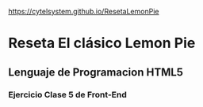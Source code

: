 https://cytelsystem.github.io/ResetaLemonPie

# Reseta El clásico Lemon Pie
## Lenguaje de Programacion HTML5
### Ejercicio Clase 5 de Front-End
